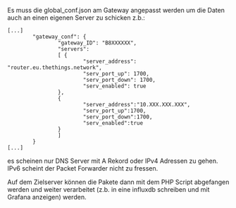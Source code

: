 Es muss die global_conf.json am Gateway angepasst werden um die Daten auch an einen eigenen Server zu schicken z.b.:

```
[...]
        "gateway_conf": {
                "gateway_ID": "B8XXXXXX",
                "servers":
                [ {
                        "server_address": "router.eu.thethings.network",
                        "serv_port_up": 1700,
                        "serv_port_down": 1700,
                        "serv_enabled": true
                },
                {
                        "server_address":"10.XXX.XXX.XXX",
                        "serv_port_up":1700,
                        "serv_port_down":1700,
                        "serv_enabled":true
                }
                ]
        }
[...]
```

es scheinen nur DNS Server mit A Rekord oder IPv4 Adressen zu gehen. IPv6 scheint der Packet Forwarder nicht zu fressen.

Auf dem Zielserver können die Pakete dann mit dem PHP Script abgefangen werden und weiter verarbeitet (z.b. in eine influxdb schreiben und mit Grafana anzeigen) werden.

